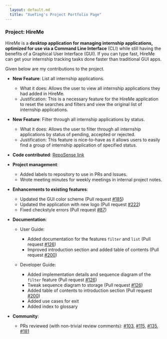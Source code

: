 ```yaml
---
  layout: default.md
  title: "XueTing's Project Portfolio Page"
---
```


### Project: HireMe

HireMe is a **desktop application for managing internship applications, optimized for use via a Command Line Interface** (CLI)
while still having the benefits of a Graphical User Interface (GUI).
If you can type fast, HireMe can get your internship tracking tasks done faster than traditional GUI apps.

Given below are my contributions to the project.

* **New Feature**: List all internship applications.
    * What it does: Allows the user to view all internship applications they had added in HireMe.
    * Justification: This is a necessary feature for the HireMe application to reset the searches and filters and view the original list of internship applications.

* **New Feature**: Filter through all internship applications by status.
    * What it does: Allows the user to filter through all internship applications by status of pending, accepted or rejected.
    * Justification: This feature is nice-to-have as it allows users to easily find a group of internship application of specified status. 



* **Code contributed**: [RepoSense link](https://nus-cs2103-ay2425s1.github.io/tp-dashboard/?search=&sort=totalCommits%20dsc&sortWithin=title&timeframe=commit&mergegroup=&groupSelect=groupByRepos&breakdown=true&checkedFileTypes=docs~functional-code~test-code~other&since=2024-09-20&tabOpen=true&tabType=authorship&tabAuthor=snowstopxt&tabRepo=AY2425S1-CS2103T-W09-3%2Ftp%5Bmaster%5D&authorshipIsMergeGroup=false&authorshipFileTypes=docs~functional-code~test-code~other&authorshipIsBinaryFileTypeChecked=false&authorshipIsIgnoredFilesChecked=false)

* **Project management**:
    * Added labels to repository to use in PRs and Issues. 
    * Wrote meeting minutes for weekly meetings in internal project notes.

* **Enhancements to existing features**:
    * Updated the GUI color scheme (Pull request [\#185](https://github.com/AY2425S1-CS2103T-W09-3/tp/pull/185))
    * Updated the application with new logo (Pull request [\#222](https://github.com/AY2425S1-CS2103T-W09-3/tp/pull/222))
    * Fixed checkstyle errors (Pull request [\#87](https://github.com/AY2425S1-CS2103T-W09-3/tp/pull/87))

* **Documentation**:
    * User Guide:
        * Added documentation for the features `filter` and `list` (Pull request [\#126](https://github.com/AY2425S1-CS2103T-W09-3/tp/pull/126/files))
        * Improved introduction section and added table of contents (Pull request [\#200](https://github.com/AY2425S1-CS2103T-W09-3/tp/pull/200))
    
    * Developer Guide:
        * Added implementation details and sequence diagram of the `filter` feature (Pull request [\#126](https://github.com/AY2425S1-CS2103T-W09-3/tp/pull/126/files))
        * Tweak sequence diagram to storage (Pull request [\#126](https://github.com/AY2425S1-CS2103T-W09-3/tp/pull/126/files))
        * Added table of contents to introduction section (Pull request [\#200](https://github.com/AY2425S1-CS2103T-W09-3/tp/pull/200))
        * Added use cases for exit
        * Added index to glossary
    

* **Community**:
    * PRs reviewed (with non-trivial review comments): [\#103](https://github.com/AY2425S1-CS2103T-W09-3/tp/pull/103), [\#115](https://github.com/AY2425S1-CS2103T-W09-3/tp/pull/115), [\#135](https://github.com/AY2425S1-CS2103T-W09-3/tp/pull/135), [\#181](https://github.com/AY2425S1-CS2103T-W09-3/tp/pull/181)

